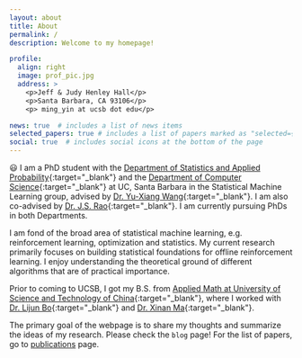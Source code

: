 ```yaml
---
layout: about
title: About
permalink: /
description: Welcome to my homepage!

profile:
  align: right
  image: prof_pic.jpg
  address: >
    <p>Jeff & Judy Henley Hall</p>
    <p>Santa Barbara, CA 93106</p>
    <p> ming_yin at ucsb dot edu</p>

news: true  # includes a list of news items
selected_papers: true # includes a list of papers marked as "selected={true}"
social: true  # includes social icons at the bottom of the page
---
```


 :smiley: I am a PhD student with the [Department of Statistics and Applied Probability](https://www.pstat.ucsb.edu/){:target="\_blank"} and the [Department of Computer Science](https://www.cs.ucsb.edu/){:target="\_blank"} at UC, Santa Barbara in the Statistical Machine Learning group, advised by [Dr. Yu-Xiang Wang](https://sites.cs.ucsb.edu/~yuxiangw/){:target="\_blank"}. I am also co-advised by [Dr. J.S. Rao](http://staff.ustc.edu.cn/~xinan/index_en.html){:target="\_blank"}. I am currently pursuing PhDs in both Departments.  

I am fond of the broad area of statistical machine learning, e.g. reinforcement learning, optimization and statistics. My current research primarily focuses on building statistical foundations for offline reinforcement learning. I enjoy understanding the theoretical ground of different algorithms that are of practical importance.

Prior to coming to UCSB, I got my B.S. from [Applied Math at 
University of Science and Technology of China](http://math.ustc.edu.cn/ENGLISH/list.htm){:target="\_blank"}, where I worked with [Dr. Lijun Bo](http://staff.ustc.edu.cn/~lijunbo/){:target="\_blank"} and [Dr. Xinan Ma](http://staff.ustc.edu.cn/~xinan/Publications_en.html){:target="\_blank"}.

The primary goal of the webpage is to share my thoughts and summarize the ideas of my research. Please check the `blog` page! For the list of papers, go to [publications](/publications) page.










